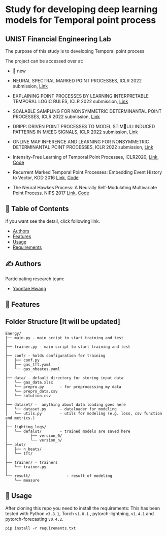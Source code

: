 # Study for developing deep learning models for Temporal point process
## UNIST Financial Engineering Lab  

The purpose of this study is to developing Temporal point process


The project can be accessed over at:
- 🏁 new
- NEURAL SPECTRAL MARKED POINT PROCESSES, ICLR 2022 submission, [Link](https://openreview.net/pdf?id=0rcbOaoBXbg)
- EXPLAINING POINT PROCESSES BY LEARNING INTERPRETABLE TEMPORAL LOGIC RULES, ICLR 2022 submission, [Link](https://openreview.net/pdf?id=P07dq7iSAGr)
- SCALABLE SAMPLING FOR NONSYMMETRIC DETERMINANTAL POINT PROCESSES, ICLR 2022 submission, [Link](https://openreview.net/pdf?id=BB4e8Atc1eR)
- DRIPP: DRIVEN POINT PROCESSES TO MODEL STIMULI INDUCED PATTERNS IN M/EEG SIGNALS, ICLR 2022 submission, [Link](https://openreview.net/pdf?id=d_2lcDh0Y9c)
- ONLINE MAP INFERENCE AND LEARNING FOR NONSYMMETRIC DETERMINANTAL POINT PROCESSES, ICLR 2022 submission, [Link](https://openreview.net/pdf?id=Jvoe8JCGvy)

-  Intensity-Free Learning of Temporal Point Processes, ICLR2020, [Link](https://arxiv.org/pdf/1909.12127.pdf), [Code](https://github.com/shchur/ifl-tpp)
-  Recurrent Marked Temporal Point Processes: Embedding Event History to Vector, KDD 2016 [Link](https://www.kdd.org/kdd2016/papers/files/rpp1081-duA.pdf), [Code](https://github.com/shchur/ifl-tpp)
-  The Neural Hawkes Process: A Neurally Self-Modulating Multivariate Point Process. NIPS 2017 [Link](https://arxiv.org/pdf/1612.09328.pdf), [Code](https://github.com/Hongrui24/NeuralHawkesPytorch) 



## 📝 Table of Contents

if you want see the detail, click following link.
- [Authors](#authors)
- [Features](#features)
- [Usage](#usage)
- [Requirements](./requirements.txt) 


## ✍️ Authors <a name = "authors"></a>
Participating research team:
- [Yoontae Hwang](https://www.notion.so/unist-felab/Yoontae-Hwang-9b1c43d6b1924d39a7940764fd0420b7) 

## 🏁 Features <a name = "Features"></a>


## Folder Structure [It will be updated]
  ```
  Energy/
  ├── main.py - main script to start training and test
  │
  ├── trainer.py - main script to start training and test
  │
  ├── conf/ - holds configuration for training
  │   ├── conf.py
  │   ├── gas_tft.yaml
  │   └── gas_nbeates.yaml
  │
  ├── data/ - default directory for storing input data
  │   └── gas_data.xlsx
  │   └── prepro.py       - for preprocessing my data
  │   └── prepro_data.csv
  │   └── solution.csv
  │
  ├── dataset/ -  anything about data loading goes here
  │   └── dataset.py      - dataloader for modeling
  │   └── utils.py        - utils for modeling (e.g. loss, csv function and metrics.)
  │
  ├── lighting_logs/
  │   └── defalut/        - trained models are saved here
  │          ├── version_0/
  │          └── version_n/
  ├── plot/
  │   ├── n_beats/ 
  │   └── tft/ 
  │
  ├── trainer/ - trainers
  │   └── trainer.py
  │
  └── result/                - result of modeling
      └── measure
   ```
  

## 🎈 Usage <a name = "usage"></a> 

After cloning this repo you need to install the requirements:
This has been tested with Python `v3.8.1`, Torch `v1.8.1` , pytorch-lightning, `v1.4.1` and pytorch-forecasting `v0.4.2`.

```shell
pip install -r requirements.txt
```

